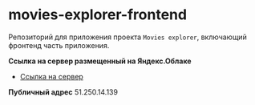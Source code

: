 # movies-explorer-frontend
Репозиторий для приложения проекта `Movies explorer`, включающий фронтенд часть приложения. 
  

**Ссылка на сервер размещенный на Яндекс.Облаке**

* [Ссылка на сервер](https://movies.adel.nabiullina.nomoredomains.rocks/)

**Публичный  адрес**
51.250.14.139
